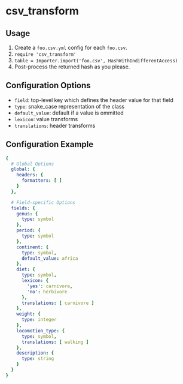 # csv_transform

## Usage

1. Create a `foo.csv.yml` config for each `foo.csv`.
2. `require 'csv_transform'`
3. `table = Importer.import('foo.csv', HashWithIndifferentAccess)`
4. Post-process the returned hash as you please.

## Configuration Options

* `field`: top-level key which defines the header value for that field
* `type`: snake_case representation of the class
* `default_value`: default if a value is ommitted
* `lexicon`: value transforms
* `translations`: header transforms

## Configuration Example


```yaml
{
  # Global Options
  global: {
    headers: {
      formatters: [ ]
    }
  },

  # Field-specific Options
  fields: {
    genus: {
      type: symbol
    },
    period: {
      type: symbol
    },
    continent: {
      type: symbol,
      default_value: africa
    },
    diet: {
      type: symbol,
      lexicon: {
        'yes': carnivore,
        'no': herbivore
      },
      translations: [ carnivore ]
    },
    weight: {
      type: integer
    },
    locomotion_type: {
      type: symbol,
      translations: [ walking ]
    },
    description: {
      type: string
    }
  }
}
```
